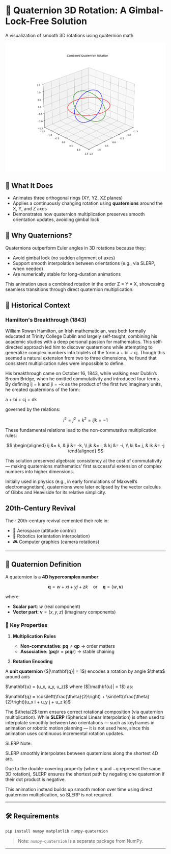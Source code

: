# 🔄 Quaternion 3D Rotation: A Gimbal-Lock-Free Solution

A visualization of smooth 3D rotations using quaternion math

![Quaternion-Rotation](quaternion_rotation.gif)

## 📌 What It Does

* Animates three orthogonal rings (XY, YZ, XZ planes)
* Applies a continuously changing rotation using **quaternions** around the X, Y, and Z axes
* Demonstrates how quaternion multiplication preserves smooth orientation updates, avoiding gimbal lock

## 🧠 Why Quaternions?

Quaternions outperform Euler angles in 3D rotations because they:

* Avoid gimbal lock (no sudden alignment of axes)
* Support smooth interpolation between orientations (e.g., via SLERP, when needed)
* Are numerically stable for long-duration animations

This animation uses a combined rotation in the order Z × Y × X, showcasing seamless transitions through direct quaternion multiplication.

## 📜 Historical Context

### Hamilton's Breakthrough (1843)

William Rowan Hamilton, an Irish mathematician, was both formally educated at Trinity College Dublin and largely self-taught, combining his academic studies with a deep personal passion for mathematics. This self-directed approach led him to discover quaternions while attempting to generalize complex numbers into triplets of the form a + bi + cj. Though this seemed a natural extension from two to three dimensions, he found that consistent multiplication rules were impossible to define.

His breakthrough came on October 16, 1843, while walking near Dublin’s Broom Bridge, when he omitted commutativity and introduced four terms. By defining ij = k and ji = −k as the product of the first two imaginary units, he created quaternions of the form:

a + bi + cj + dk

governed by the relations:

$$i^2 = j^2 = k^2 = ijk = -1$$

These fundamental relations lead to the non-commutative multiplication rules:

$$
\begin{aligned}
ij &= k, & ji &= -k, \\
jk &= i, & kj &= -i, \\
ki &= j, & ik &= -j
\end{aligned}
$$

This solution preserved algebraic consistency at the cost of commutativity — making quaternions mathematics’ first successful extension of complex numbers into higher dimensions.  

Initially used in physics (e.g., in early formulations of Maxwell’s electromagnetism), quaternions were later eclipsed by the vector calculus of Gibbs and Heaviside for its relative simplicity.  

## 20th-Century Revival

Their 20th-century revival cemented their role in:

* 🚀 Aerospace (attitude control)
* 🤖 Robotics (orientation interpolation)
* 🎮 Computer graphics (camera rotations)

---

## 🔢 Quaternion Definition

A quaternion is a **4D hypercomplex number**:

$$ \mathbf{q} = w + xi + yj + zk \quad \text{or} \quad \mathbf{q} = (w, \mathbf{v}) $$

where:

* **Scalar part**: $w$ (real component)
* **Vector part**: $\mathbf{v} = (x, y, z)$ (imaginary components)

### 🔧 Key Properties

1. **Multiplication Rules**
   * **Non-commutative**: $\mathbf{p}\mathbf{q} \neq \mathbf{q}\mathbf{p}$ → order matters
   * **Associative**: $(\mathbf{p}\mathbf{q})\mathbf{r} = \mathbf{p}(\mathbf{q}\mathbf{r})$ → stable chaining

2. **Rotation Encoding**

A **unit quaternion** (\$|\mathbf{q}| = 1\$) encodes a rotation by angle \$\theta\$ around axis

\$\mathbf{u} = (u\_x, u\_y, u\_z)\$ where (\$|\mathbf{u}| = 1\$) as:

$\mathbf{q} = \cos\left(\frac{\theta}{2}\right) + \sin\left(\frac{\theta}{2}\right)(u_x i + u_y j + u_z k)$

The \$\theta/2\$ term ensures correct rotational composition (via quaternion multiplication).
While **SLERP** (Spherical Linear Interpolation) is often used to interpolate smoothly between two orientations — such as keyframes in animation or robotic motion planning — it is not used here, since this animation uses continuous incremental rotation updates.

SLERP Note:

SLERP smoothly interpolates between quaternions along the shortest 4D arc.  

Due to the double-covering property (where q and −q represent the same 3D rotation), SLERP ensures the shortest path by negating one quaternion if their dot product is negative.  

This animation instead builds up smooth motion over time using direct quaternion multiplication, so SLERP is not required.

---

## 🛠️ Requirements

```bash
pip install numpy matplotlib numpy-quaternion
```

> Note: `numpy-quaternion` is a separate package from NumPy.

---
